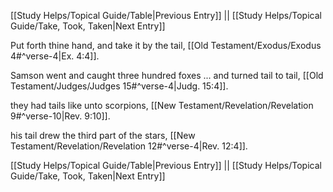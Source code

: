 [[Study Helps/Topical Guide/Table|Previous Entry]]  ||  [[Study Helps/Topical Guide/Take, Took, Taken|Next Entry]]

 Put forth thine hand, and take it by the tail, [[Old Testament/Exodus/Exodus 4#^verse-4|Ex. 4:4]].

 Samson went and caught three hundred foxes ... and turned tail to tail, [[Old Testament/Judges/Judges 15#^verse-4|Judg. 15:4]].

 they had tails like unto scorpions, [[New Testament/Revelation/Revelation 9#^verse-10|Rev. 9:10]].

 his tail drew the third part of the stars, [[New Testament/Revelation/Revelation 12#^verse-4|Rev. 12:4]].

[[Study Helps/Topical Guide/Table|Previous Entry]]  ||  [[Study Helps/Topical Guide/Take, Took, Taken|Next Entry]]
